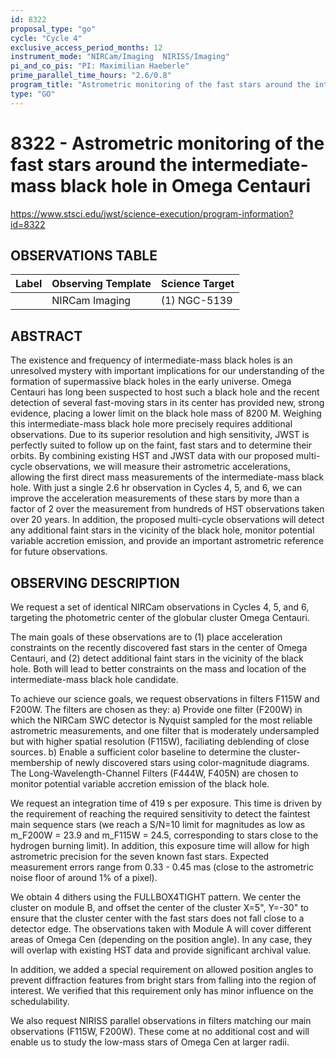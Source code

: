 ```yaml
---
id: 8322
proposal_type: "go"
cycle: "Cycle 4"
exclusive_access_period_months: 12
instrument_mode: "NIRCam/Imaging  NIRISS/Imaging"
pi_and_co_pis: "PI: Maximilian Haeberle"
prime_parallel_time_hours: "2.6/0.8"
program_title: "Astrometric monitoring of the fast stars around the intermediate-mass black hole in Omega Centauri"
type: "GO"
---
```

# 8322 - Astrometric monitoring of the fast stars around the intermediate-mass black hole in Omega Centauri
https://www.stsci.edu/jwst/science-execution/program-information?id=8322
## OBSERVATIONS TABLE
| Label | Observing Template | Science Target |
| :---- | :----------------- | :------------- |
|       | NIRCam Imaging     | (1) NGC-5139   |

## ABSTRACT

The existence and frequency of intermediate-mass black holes is an unresolved mystery with important implications for our understanding of the formation of supermassive black holes in the early universe. Omega Centauri has long been suspected to host such a black hole and the recent detection of several fast-moving stars in its center has provided new, strong evidence, placing a lower limit on the black hole mass of 8200 M. Weighing this intermediate-mass black hole more precisely requires additional observations. Due to its superior resolution and high sensitivity, JWST is perfectly suited to follow up on the faint, fast stars and to determine their orbits.
By combining existing HST and JWST data with our proposed multi-cycle observations, we will measure their astrometric accelerations, allowing the first direct mass measurements of the intermediate-mass black hole. With just a single 2.6 hr observation in Cycles 4, 5, and 6, we can improve the acceleration measurements of these stars by more than a factor of 2 over the measurement from hundreds of HST observations taken over 20 years. In addition, the proposed multi-cycle observations will detect any additional faint stars in the vicinity of the black hole, monitor potential variable accretion emission, and provide an important astrometric reference for future observations.

## OBSERVING DESCRIPTION

We request a set of identical NIRCam observations in Cycles 4, 5, and 6, targeting the photometric center of the globular cluster Omega Centauri.

The main goals of these observations are to (1) place acceleration constraints on the recently discovered fast stars in the center of Omega Centauri, and (2) detect additional faint stars in the vicinity of the black hole. Both will lead to better constraints on the mass and location of the intermediate-mass black hole candidate.

To achieve our science goals, we request observations in filters F115W and F200W. The filters are chosen as they:
a) Provide one filter (F200W) in which the NIRCam SWC detector is Nyquist sampled for the most reliable astrometric measurements, and one filter that is moderately undersampled but with higher spatial resolution (F115W), faciliating deblending of close sources.
b) Enable a sufficient color baseline to determine the cluster-membership of newly discovered stars using color-magnitude diagrams.
The Long-Wavelength-Channel Filters (F444W, F405N) are chosen to monitor potential variable accretion emission of the black hole.

We request an integration time of 419 s per exposure. This time is driven by the requirement of reaching the required sensitivity to detect the faintest main sequence stars (we reach a S/N=10 limit for magnitudes as low as m_F200W = 23.9 and m_F115W = 24.5, corresponding to stars close to the hydrogen burning limit). In addition, this exposure time will allow for high astrometric precision for the seven known fast stars. Expected measurement errors range from 0.33 - 0.45 mas (close to the astrometric noise floor of around 1% of a pixel).

We obtain 4 dithers using the FULLBOX4TIGHT pattern. We center the cluster on module B, and offset the center of the cluster X=5", Y=-30" to ensure that the cluster center with the fast stars does not fall close to a detector edge.
The observations taken with Module A will cover different areas of Omega Cen (depending on the position angle). In any case, they will overlap with existing HST data and provide significant archival value.

In addition, we added a special requirement on allowed position angles to prevent diffraction features from bright stars from falling into the region of interest.
We verified that this requirement only has minor influence on the schedulability.

We also request NIRISS parallel observations in filters matching our main observations (F115W, F200W). These come at no additional cost and will enable us to study the low-mass stars of Omega Cen at larger radii.
